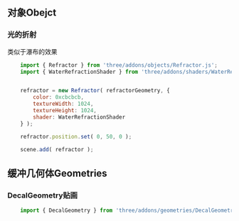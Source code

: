 ## 对象Obejct

### 光的折射
类似于瀑布的效果
```js
	import { Refractor } from 'three/addons/objects/Refractor.js';
	import { WaterRefractionShader } from 'three/addons/shaders/WaterRefractionShader.js';


    refractor = new Refractor( refractorGeometry, {
        color: 0xcbcbcb,
        textureWidth: 1024,
        textureHeight: 1024,
        shader: WaterRefractionShader
    } );

    refractor.position.set( 0, 50, 0 );

    scene.add( refractor );
```


## 缓冲几何体Geometries

### DecalGeometry贴画
```js
    import { DecalGeometry } from 'three/addons/geometries/DecalGeometry.js';
```
